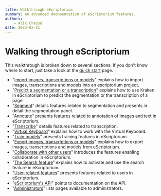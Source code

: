 ```yaml
---
title: Walkthrough eScriptorium
summary: An advanced documentation of eScriptorium features.
authors:
    - Alix Chagué
date: 2023-02-21
---
```


# Walking through eScriptorium

This walkthrough is broken down to several sections. If you don't know where to start, just take a look at the [quick start](quick-start.md) page.

- "[Import images, transcriptions or models](walkthrough_import.md)" explains how to import images, transcriptions and models into an escriptorium project.
- "[Predict a segmentation or a transcription](walkthrough_predict.md)" explains how to use Kraken in eScriptorium to predict the segmentation or the transcription of a page.
- "[Segment](walkthrough_segment.md)" details features related to segmentation and presents in detail the segmentation panel.
- "[Annotate](walkthrough_annotate.md)" presents features related to annotation of images and text in eScriptorium.
- "[Transcribe](walkthrough_transcribe.md)" details features related to transcription.
- "[Virtual Keyboard](walkthrough_virtual_keyboard.md)" explains how to work with the Virtual Keyboard.
- "[Train models](walkthrough_train.md)" presents training features in eScriptorium.
- "[Export images, transcriptions or models](walkthrough_export.md)" explains how to export images, transcriptions and models from eScriptorium.
- "[Collaborate with other users](walkthrough_collaborate.md)" introduces the features enabling collaboration in eScriptorium.
- "[The Search feature](walkthrough_search.md)" explains how to activate and use the search feature in eScriptorium.
- "[User-related features](walkthrough_users.md)" presents features related to users in eScriptorium.
- "[eScriptorium's API](walkthrough_api.md)" points to documentation on the API.
- "[Administrators](walkthrough_administrators.md)" lists pages available to administrators.
